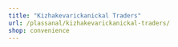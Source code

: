 ```yaml
---
title: "Kizhakevarickanickal Traders"
url: /plassanal/kizhakevarickanickal-traders/
shop: convenience
---
```

